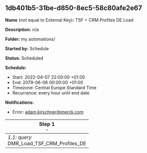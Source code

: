 ## 1db401b5-31be-d850-8ec5-58c80afe2e67

**Name** (not equal to External Key)**:** TSF + CRM Profiles DE Load

**Description:** n/a

**Folder:** my automations/

**Started by:** Schedule

**Status:** Scheduled

**Schedule:**

* Start: 2022-04-07 22:00:00 +01:00
* End: 2079-06-06 00:00:00 +01:00
* Timezone: Central Europe Standard Time
* Recurrance: every hour until end date

**Notifications:**

* Error: adam.kirschner@merck.com

| Step 1<br>_<small>-</small>_ |
| --- |
| _1.1: query_<br>DMR_Load_TSF_CRM_Profiles_DE |
